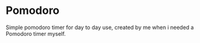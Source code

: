 # Pomodoro
Simple pomodoro timer for day to day use, created by me when i needed a Pomodoro timer myself.
